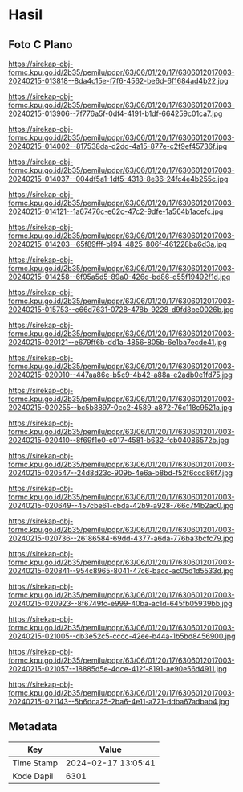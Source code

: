 # Hasil

## Foto C Plano

https://sirekap-obj-formc.kpu.go.id/2b35/pemilu/pdpr/63/06/01/20/17/6306012017003-20240215-013818--8da4c15e-f7f6-4562-be6d-6f1684ad4b22.jpg

https://sirekap-obj-formc.kpu.go.id/2b35/pemilu/pdpr/63/06/01/20/17/6306012017003-20240215-013906--7f776a5f-0df4-4191-b1df-664259c01ca7.jpg

https://sirekap-obj-formc.kpu.go.id/2b35/pemilu/pdpr/63/06/01/20/17/6306012017003-20240215-014002--817538da-d2dd-4a15-877e-c2f9ef45736f.jpg

https://sirekap-obj-formc.kpu.go.id/2b35/pemilu/pdpr/63/06/01/20/17/6306012017003-20240215-014037--004df5a1-1df5-4318-8e36-24fc4e4b255c.jpg

https://sirekap-obj-formc.kpu.go.id/2b35/pemilu/pdpr/63/06/01/20/17/6306012017003-20240215-014121--1a67476c-e62c-47c2-9dfe-1a564b1acefc.jpg

https://sirekap-obj-formc.kpu.go.id/2b35/pemilu/pdpr/63/06/01/20/17/6306012017003-20240215-014203--65f89fff-b194-4825-806f-461228ba6d3a.jpg

https://sirekap-obj-formc.kpu.go.id/2b35/pemilu/pdpr/63/06/01/20/17/6306012017003-20240215-014258--6f95a5d5-89a0-426d-bd86-d55f19492f1d.jpg

https://sirekap-obj-formc.kpu.go.id/2b35/pemilu/pdpr/63/06/01/20/17/6306012017003-20240215-015753--c66d7631-0728-478b-9228-d9fd8be0026b.jpg

https://sirekap-obj-formc.kpu.go.id/2b35/pemilu/pdpr/63/06/01/20/17/6306012017003-20240215-020121--e679ff6b-dd1a-4856-805b-6e1ba7ecde41.jpg

https://sirekap-obj-formc.kpu.go.id/2b35/pemilu/pdpr/63/06/01/20/17/6306012017003-20240215-020010--447aa86e-b5c9-4b42-a88a-e2adb0e1fd75.jpg

https://sirekap-obj-formc.kpu.go.id/2b35/pemilu/pdpr/63/06/01/20/17/6306012017003-20240215-020255--bc5b8897-0cc2-4589-a872-76c118c9521a.jpg

https://sirekap-obj-formc.kpu.go.id/2b35/pemilu/pdpr/63/06/01/20/17/6306012017003-20240215-020410--8f69f1e0-c017-4581-b632-fcb04086572b.jpg

https://sirekap-obj-formc.kpu.go.id/2b35/pemilu/pdpr/63/06/01/20/17/6306012017003-20240215-020547--24d8d23c-909b-4e6a-b8bd-f52f6ccd86f7.jpg

https://sirekap-obj-formc.kpu.go.id/2b35/pemilu/pdpr/63/06/01/20/17/6306012017003-20240215-020649--457cbe61-cbda-42b9-a928-766c7f4b2ac0.jpg

https://sirekap-obj-formc.kpu.go.id/2b35/pemilu/pdpr/63/06/01/20/17/6306012017003-20240215-020736--26186584-69dd-4377-a6da-776ba3bcfc79.jpg

https://sirekap-obj-formc.kpu.go.id/2b35/pemilu/pdpr/63/06/01/20/17/6306012017003-20240215-020841--954c8965-8041-47c6-bacc-ac05d1d5533d.jpg

https://sirekap-obj-formc.kpu.go.id/2b35/pemilu/pdpr/63/06/01/20/17/6306012017003-20240215-020923--8f6749fc-e999-40ba-ac1d-645fb05939bb.jpg

https://sirekap-obj-formc.kpu.go.id/2b35/pemilu/pdpr/63/06/01/20/17/6306012017003-20240215-021005--db3e52c5-cccc-42ee-b44a-1b5bd8456900.jpg

https://sirekap-obj-formc.kpu.go.id/2b35/pemilu/pdpr/63/06/01/20/17/6306012017003-20240215-021057--18885d5e-4dce-412f-8191-ae90e56d4911.jpg

https://sirekap-obj-formc.kpu.go.id/2b35/pemilu/pdpr/63/06/01/20/17/6306012017003-20240215-021143--5b6dca25-2ba6-4e11-a721-ddba67adbab4.jpg


## Metadata

| Key        | Value               |
| ---------- | ------------------- |
| Time Stamp | 2024-02-17 13:05:41 |
| Kode Dapil | 6301                |



